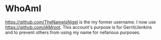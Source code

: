 # WhoAmI
https://github.com/TheNameIsNigel is the my former username. I now use https://github.com/iAMroot. This account's purpose is for Gerrit/Jenkins and to prevent others from using my name for nefarious purposes.
